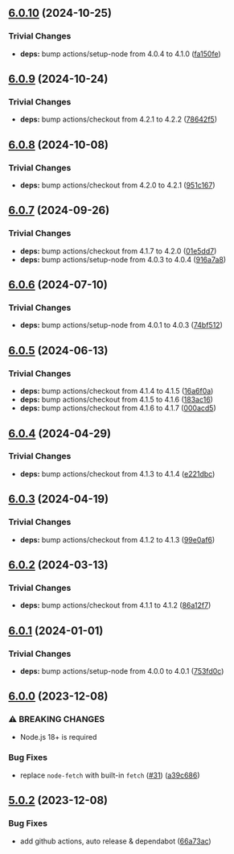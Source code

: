 ## [6.0.10](https://github.com/rvagg/ghauth/compare/v6.0.9...v6.0.10) (2024-10-25)

### Trivial Changes

* **deps:** bump actions/setup-node from 4.0.4 to 4.1.0 ([fa150fe](https://github.com/rvagg/ghauth/commit/fa150fe06f51c6cdc8552d657b633678fb04fe9f))

## [6.0.9](https://github.com/rvagg/ghauth/compare/v6.0.8...v6.0.9) (2024-10-24)

### Trivial Changes

* **deps:** bump actions/checkout from 4.2.1 to 4.2.2 ([78642f5](https://github.com/rvagg/ghauth/commit/78642f52b07934f85900333a66bac8b3bb6ff729))

## [6.0.8](https://github.com/rvagg/ghauth/compare/v6.0.7...v6.0.8) (2024-10-08)

### Trivial Changes

* **deps:** bump actions/checkout from 4.2.0 to 4.2.1 ([951c167](https://github.com/rvagg/ghauth/commit/951c167790536c9f867bbd7d6b43928b90d8181d))

## [6.0.7](https://github.com/rvagg/ghauth/compare/v6.0.6...v6.0.7) (2024-09-26)

### Trivial Changes

* **deps:** bump actions/checkout from 4.1.7 to 4.2.0 ([01e5dd7](https://github.com/rvagg/ghauth/commit/01e5dd78374ad9d9fdaa77754f71f6d91e6194cd))
* **deps:** bump actions/setup-node from 4.0.3 to 4.0.4 ([916a7a8](https://github.com/rvagg/ghauth/commit/916a7a8e1060208102c187f2597327daa06831d0))

## [6.0.6](https://github.com/rvagg/ghauth/compare/v6.0.5...v6.0.6) (2024-07-10)

### Trivial Changes

* **deps:** bump actions/setup-node from 4.0.1 to 4.0.3 ([74bf512](https://github.com/rvagg/ghauth/commit/74bf512f94fa1ab97428d03831a731da13d5505a))

## [6.0.5](https://github.com/rvagg/ghauth/compare/v6.0.4...v6.0.5) (2024-06-13)

### Trivial Changes

* **deps:** bump actions/checkout from 4.1.4 to 4.1.5 ([16a6f0a](https://github.com/rvagg/ghauth/commit/16a6f0aadcd8e01a2b19b381a00f173fd3e7a902))
* **deps:** bump actions/checkout from 4.1.5 to 4.1.6 ([183ac16](https://github.com/rvagg/ghauth/commit/183ac161d2db4b097b16700483787fc6f3b70515))
* **deps:** bump actions/checkout from 4.1.6 to 4.1.7 ([000acd5](https://github.com/rvagg/ghauth/commit/000acd52f12eac6973c787bec21fd3f46e538e15))

## [6.0.4](https://github.com/rvagg/ghauth/compare/v6.0.3...v6.0.4) (2024-04-29)


### Trivial Changes

* **deps:** bump actions/checkout from 4.1.3 to 4.1.4 ([e221dbc](https://github.com/rvagg/ghauth/commit/e221dbc58c90e3f2fa536a37f5c231144019d314))

## [6.0.3](https://github.com/rvagg/ghauth/compare/v6.0.2...v6.0.3) (2024-04-19)


### Trivial Changes

* **deps:** bump actions/checkout from 4.1.2 to 4.1.3 ([99e0af6](https://github.com/rvagg/ghauth/commit/99e0af6caa21c9b5e10edd22ec964c889cf3cf7d))

## [6.0.2](https://github.com/rvagg/ghauth/compare/v6.0.1...v6.0.2) (2024-03-13)


### Trivial Changes

* **deps:** bump actions/checkout from 4.1.1 to 4.1.2 ([86a12f7](https://github.com/rvagg/ghauth/commit/86a12f71e6429475bec57971e7af82b1728a33d7))

## [6.0.1](https://github.com/rvagg/ghauth/compare/v6.0.0...v6.0.1) (2024-01-01)


### Trivial Changes

* **deps:** bump actions/setup-node from 4.0.0 to 4.0.1 ([753fd0c](https://github.com/rvagg/ghauth/commit/753fd0cadc1fb0a8b7e0c827017d63d82154a836))

## [6.0.0](https://github.com/rvagg/ghauth/compare/v5.0.2...v6.0.0) (2023-12-08)


### ⚠ BREAKING CHANGES

* Node.js 18+ is required

### Bug Fixes

* replace `node-fetch` with built-in `fetch` ([#31](https://github.com/rvagg/ghauth/issues/31)) ([a39c686](https://github.com/rvagg/ghauth/commit/a39c686a2c95d81f7f7b54c9d226f3916922af88))

## [5.0.2](https://github.com/rvagg/ghauth/compare/v5.0.1...v5.0.2) (2023-12-08)


### Bug Fixes

* add github actions, auto release & dependabot ([66a73ac](https://github.com/rvagg/ghauth/commit/66a73aceb69bc2b53fcc2f69637ac3a0de9af998))
